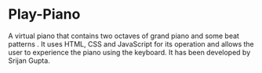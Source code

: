 # Play-Piano
A virtual piano that contains two octaves of grand piano and some beat patterns . It uses HTML, CSS and JavaScript for its operation and allows the user to experience the piano using the keyboard.
It has been developed by Srijan Gupta.
